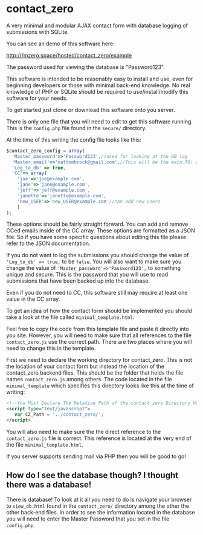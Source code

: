 # contact_zero
A very minimal and modular AJAX contact form with database logging of submissions with SQLite. 

You can see an demo of this software here:

[http:///mzero.space/hosted/contact_zero/example](http:///mzero.space/hosted/contact_zero/example)

The password used for viewing the database is "Password123".

This software is intended to be reasonably easy to install and use, even for beginning developers or those with minimal back-end knowledge. No real knowledge of PHP or SQLite should be required to use/install/modify this software for your needs. 

To get started just clone or download this software onto you server. 

There is only one file that you will need to edit to get this software running. This is the ````config.php```` file found in the ````secure/```` directory. 

At the time of this writing the config file looks like this:

````Javascript
$contact_zero_config = array(
  'Master_password'=>'Password123',//used for looking at the DB log
  'Master_email'=>'matdombrock@gmail.com',//This will be the main TO: address
  'Log_to_db' => true,
  'CC'=> array(
    'joe'=>'joe@example.com',
    'jane'=>'jane@example.com',
    'jeff'=>'jeff@example.com',
    'janette'=>'janette@example.com',
    'new_USER'=>'new_USER@example.com'//can add new users
    )
);
````

These options should be fairly straight forward. You can add and remove CCed emails inside of the CC array. These options are formatted as a JSON file. So if you have some specific questions about editing this file please refer to the JSON documentation. 

If you do not want to log the submissions you should change the value of ````  'Log_to_db' => true,```` to be ````false````. You will also want to make sure you change the value of ````'Master_password'=>'Password123',```` to something unique and secure. This is the password that you will use to read submissions that have been backed up into the database. 

Even if you do not need to CC, this software still may require at least one value in the CC array. 

To get an idea of how the contact form should be implemented you should take a look at the file called ````minimal_template.html````.

Feel free to copy the code from this template file and paste it directly into you site. However, you will need to make sure that all references to the file ````contact_zero.js```` use the correct path. There are two places where you will need to change this in the template. 

First we need to declare the working directory for contact_zero. This is not the location of your contact form but instead the location of the contact_zero backend files. This should be the folder that holds the file names ````contact_zero.js```` among others. The code located in the file ````minimal_template```` which specifies this directory looks like this at the time of writing:

````HTML
<!--You Must Declare The Relative Path of the contact_zero Directory Here-->
<script type="text/javascript">
   var CZ_Path = '../contact_zero/';
</script>
````

You will also need to make sure the the direct reference to the ````contact_zero.js```` file is correct. This reference is located at the very end of the file ````minimal_template.html````.

If you server supports sending mail via PHP then you will be good to go!

## How do I see the database though? I thought there was a database!

There is database! To look at it all you need to do is navigate your browser to ````view_db.html```` found in the ````contact_zero/```` directory among the other the other back-end files. In order to see the information located in the database you will need to enter the Master Password that you set in the file ````config.php````.
